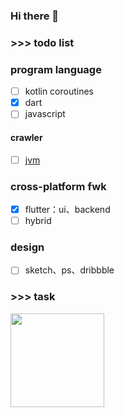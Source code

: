 ### Hi there 👋
### >>> todo list
### program language
- [ ] kotlin coroutines
- [x] dart
- [ ] javascript
#### crawler
- [ ] [jvm](https://github.com/doocs/jvm) 
### cross-platform fwk
- [x] flutter：ui、backend
- [ ] hybrid
### design
- [ ] sketch、ps、dribbble
### >>> task
<p align="left">
  <img src="https://github.com/JamesfChen/JamesfChen/blob/master/task.jpeg" width="150"/>
</p>
